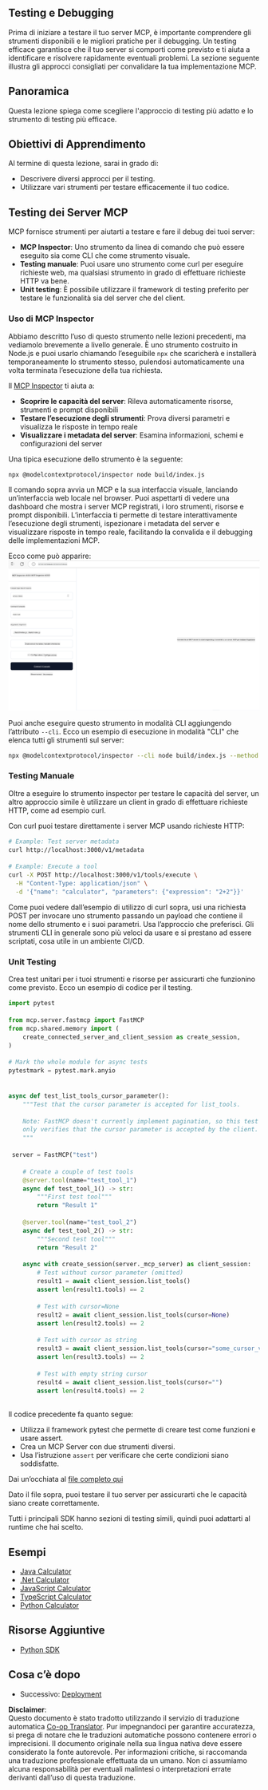 <!--
CO_OP_TRANSLATOR_METADATA:
{
  "original_hash": "4e34e34e84f013e73c7eaa6d09884756",
  "translation_date": "2025-07-13T22:00:01+00:00",
  "source_file": "03-GettingStarted/08-testing/README.md",
  "language_code": "it"
}
-->
## Testing e Debugging

Prima di iniziare a testare il tuo server MCP, è importante comprendere gli strumenti disponibili e le migliori pratiche per il debugging. Un testing efficace garantisce che il tuo server si comporti come previsto e ti aiuta a identificare e risolvere rapidamente eventuali problemi. La sezione seguente illustra gli approcci consigliati per convalidare la tua implementazione MCP.

## Panoramica

Questa lezione spiega come scegliere l'approccio di testing più adatto e lo strumento di testing più efficace.

## Obiettivi di Apprendimento

Al termine di questa lezione, sarai in grado di:

- Descrivere diversi approcci per il testing.
- Utilizzare vari strumenti per testare efficacemente il tuo codice.

## Testing dei Server MCP

MCP fornisce strumenti per aiutarti a testare e fare il debug dei tuoi server:

- **MCP Inspector**: Uno strumento da linea di comando che può essere eseguito sia come CLI che come strumento visuale.
- **Testing manuale**: Puoi usare uno strumento come curl per eseguire richieste web, ma qualsiasi strumento in grado di effettuare richieste HTTP va bene.
- **Unit testing**: È possibile utilizzare il framework di testing preferito per testare le funzionalità sia del server che del client.

### Uso di MCP Inspector

Abbiamo descritto l’uso di questo strumento nelle lezioni precedenti, ma vediamolo brevemente a livello generale. È uno strumento costruito in Node.js e puoi usarlo chiamando l’eseguibile `npx` che scaricherà e installerà temporaneamente lo strumento stesso, pulendosi automaticamente una volta terminata l’esecuzione della tua richiesta.

Il [MCP Inspector](https://github.com/modelcontextprotocol/inspector) ti aiuta a:

- **Scoprire le capacità del server**: Rileva automaticamente risorse, strumenti e prompt disponibili
- **Testare l’esecuzione degli strumenti**: Prova diversi parametri e visualizza le risposte in tempo reale
- **Visualizzare i metadata del server**: Esamina informazioni, schemi e configurazioni del server

Una tipica esecuzione dello strumento è la seguente:

```bash
npx @modelcontextprotocol/inspector node build/index.js
```

Il comando sopra avvia un MCP e la sua interfaccia visuale, lanciando un’interfaccia web locale nel browser. Puoi aspettarti di vedere una dashboard che mostra i server MCP registrati, i loro strumenti, risorse e prompt disponibili. L’interfaccia ti permette di testare interattivamente l’esecuzione degli strumenti, ispezionare i metadata del server e visualizzare risposte in tempo reale, facilitando la convalida e il debugging delle implementazioni MCP.

Ecco come può apparire: ![Inspector](../../../../translated_images/connect.141db0b2bd05f096fb1dd91273771fd8b2469d6507656c3b0c9df4b3c5473929.it.png)

Puoi anche eseguire questo strumento in modalità CLI aggiungendo l’attributo `--cli`. Ecco un esempio di esecuzione in modalità "CLI" che elenca tutti gli strumenti sul server:

```sh
npx @modelcontextprotocol/inspector --cli node build/index.js --method tools/list
```

### Testing Manuale

Oltre a eseguire lo strumento inspector per testare le capacità del server, un altro approccio simile è utilizzare un client in grado di effettuare richieste HTTP, come ad esempio curl.

Con curl puoi testare direttamente i server MCP usando richieste HTTP:

```bash
# Example: Test server metadata
curl http://localhost:3000/v1/metadata

# Example: Execute a tool
curl -X POST http://localhost:3000/v1/tools/execute \
  -H "Content-Type: application/json" \
  -d '{"name": "calculator", "parameters": {"expression": "2+2"}}'
```

Come puoi vedere dall’esempio di utilizzo di curl sopra, usi una richiesta POST per invocare uno strumento passando un payload che contiene il nome dello strumento e i suoi parametri. Usa l’approccio che preferisci. Gli strumenti CLI in generale sono più veloci da usare e si prestano ad essere scriptati, cosa utile in un ambiente CI/CD.

### Unit Testing

Crea test unitari per i tuoi strumenti e risorse per assicurarti che funzionino come previsto. Ecco un esempio di codice per il testing.

```python
import pytest

from mcp.server.fastmcp import FastMCP
from mcp.shared.memory import (
    create_connected_server_and_client_session as create_session,
)

# Mark the whole module for async tests
pytestmark = pytest.mark.anyio


async def test_list_tools_cursor_parameter():
    """Test that the cursor parameter is accepted for list_tools.

    Note: FastMCP doesn't currently implement pagination, so this test
    only verifies that the cursor parameter is accepted by the client.
    """

 server = FastMCP("test")

    # Create a couple of test tools
    @server.tool(name="test_tool_1")
    async def test_tool_1() -> str:
        """First test tool"""
        return "Result 1"

    @server.tool(name="test_tool_2")
    async def test_tool_2() -> str:
        """Second test tool"""
        return "Result 2"

    async with create_session(server._mcp_server) as client_session:
        # Test without cursor parameter (omitted)
        result1 = await client_session.list_tools()
        assert len(result1.tools) == 2

        # Test with cursor=None
        result2 = await client_session.list_tools(cursor=None)
        assert len(result2.tools) == 2

        # Test with cursor as string
        result3 = await client_session.list_tools(cursor="some_cursor_value")
        assert len(result3.tools) == 2

        # Test with empty string cursor
        result4 = await client_session.list_tools(cursor="")
        assert len(result4.tools) == 2
    
```

Il codice precedente fa quanto segue:

- Utilizza il framework pytest che permette di creare test come funzioni e usare assert.
- Crea un MCP Server con due strumenti diversi.
- Usa l’istruzione `assert` per verificare che certe condizioni siano soddisfatte.

Dai un’occhiata al [file completo qui](https://github.com/modelcontextprotocol/python-sdk/blob/main/tests/client/test_list_methods_cursor.py)

Dato il file sopra, puoi testare il tuo server per assicurarti che le capacità siano create correttamente.

Tutti i principali SDK hanno sezioni di testing simili, quindi puoi adattarti al runtime che hai scelto.

## Esempi

- [Java Calculator](../samples/java/calculator/README.md)
- [.Net Calculator](../../../../03-GettingStarted/samples/csharp)
- [JavaScript Calculator](../samples/javascript/README.md)
- [TypeScript Calculator](../samples/typescript/README.md)
- [Python Calculator](../../../../03-GettingStarted/samples/python)

## Risorse Aggiuntive

- [Python SDK](https://github.com/modelcontextprotocol/python-sdk)

## Cosa c’è dopo

- Successivo: [Deployment](../09-deployment/README.md)

**Disclaimer**:  
Questo documento è stato tradotto utilizzando il servizio di traduzione automatica [Co-op Translator](https://github.com/Azure/co-op-translator). Pur impegnandoci per garantire accuratezza, si prega di notare che le traduzioni automatiche possono contenere errori o imprecisioni. Il documento originale nella sua lingua nativa deve essere considerato la fonte autorevole. Per informazioni critiche, si raccomanda una traduzione professionale effettuata da un umano. Non ci assumiamo alcuna responsabilità per eventuali malintesi o interpretazioni errate derivanti dall’uso di questa traduzione.
